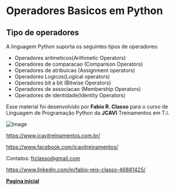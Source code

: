 Operadores Basicos em Python
============================

Tipo de operadores
------------------

A linguagem Python suporta os seguintes tipos de operadores:

- Operadores aritmeticos(Arithmetic Operators)
- Operadores de comparacao (Comparison Operators)
- Operadores de atribuicao (Assignment operators)
- Operadores Logicos(Logical operators)
- Operadores bit a bit (Bitwise Operators)
- Operadores de associacao (Membership Operators)
- Operadores de identidade(Identity Operators)


Esse material foi desenvolvido por **Fabio R. Classo** para o curso de Linguagem de
Programação Python da **JCAVI** Treinamentos em T.I.


![Image](https://github.com/frclasso/apostila_python_modulo_1/blob/master/jcavi.png "JCAVI")

https://www.jcavitreinamentos.com.br/

https://www.facebook.com/jcavitreinamentos/

Contatos: frclasso@gmail.com

https://www.linkedin.com/in/fabio-reis-classo-46881425/


**[Pagina inicial](https://github.com/frclasso/apostila_python_modulo_1)**